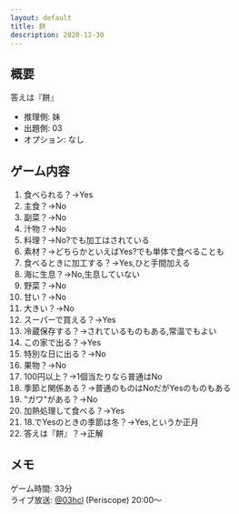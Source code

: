 ```yaml
---
layout: default
title: 餅
description: 2020-12-30
---
```


## 概要

答えは『餅』

- 推理側: 妹
- 出題側: 03
- オプション: なし

## ゲーム内容

1. 食べられる？→Yes
2. 主食？→No
3. 副菜？→No
4. 汁物？→No
5. 料理？→No?でも加工はされている
6. 素材？→どちらかといえばYes?でも単体で食べることも
7. 食べるときに加工する？→Yes,ひと手間加える
8. 海に生息？→No,生息していない
9. 野菜？→No
10. 甘い？→No
11. 大きい？→No
12. スーパーで買える？→Yes
13. 冷蔵保存する？→されているものもある,常温でもよい
14. この家で出る？→Yes
15. 特別な日に出る？→No
16. 果物？→No
17. 100円以上？→1個当たりなら普通はNo
18. 季節と関係ある？→普通のものはNoだがYesのものもある
19. "ガワ"がある？→No
20. 加熱処理して食べる？→Yes
21. 18.でYesのときの季節は冬？→Yes,というか正月
22. 答えは『餅』？→正解

## メモ

ゲーム時間: 33分  
ライブ放送: [@03hcl](https://www.periscope.tv/03hcl/1YqxoyBoAdyGv?t=20m) (Periscope) 20:00～
